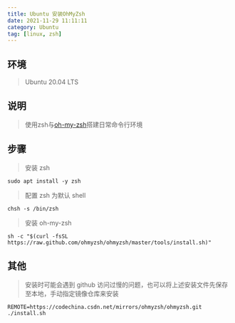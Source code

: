 ```yaml
---
title: Ubuntu 安装OhMyZsh
date: 2021-11-29 11:11:11
category: Ubuntu
tag: [linux, zsh]
---
```


## 环境

> Ubuntu 20.04 LTS



## 说明

> 使用zsh与[oh-my-zsh](https://ohmyz.sh/)搭建日常命令行环境



## 步骤

> 安装 zsh

```shell
sudo apt install -y zsh
```

> 配置 zsh 为默认 shell

```shell
chsh -s /bin/zsh
```

> 安装 oh-my-zsh

```
sh -c "$(curl -fsSL https://raw.github.com/ohmyzsh/ohmyzsh/master/tools/install.sh)"
```



## 其他

> 安装时可能会遇到 github 访问过慢的问题，也可以将上述安装文件先保存至本地，手动指定镜像仓库来安装

```shell
REMOTE=https://codechina.csdn.net/mirrors/ohmyzsh/ohmyzsh.git ./install.sh
```

